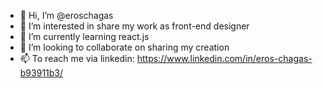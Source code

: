 - 👋 Hi, I’m @eroschagas
- 👀 I’m interested in share my work as front-end designer
- 🌱 I’m currently learning react.js
- 💞️ I’m looking to collaborate on sharing my creation
- 📫 To reach me via linkedin: https://www.linkedin.com/in/eros-chagas-b93911b3/

<!---
eroschagas/eroschagas is a ✨ special ✨ repository because its `README.md` (this file) appears on your GitHub profile.
You can click the Preview link to take a look at your changes.
--->
